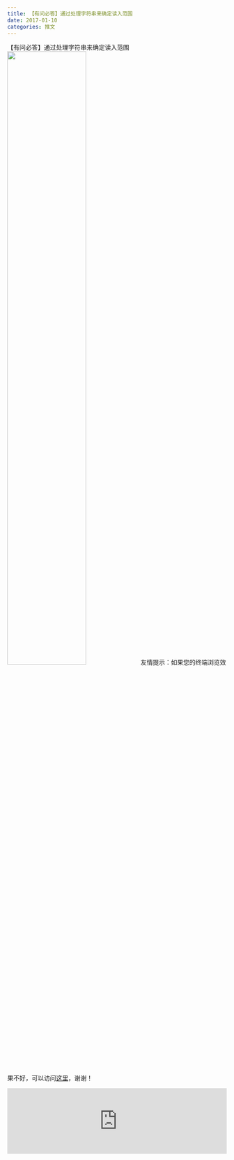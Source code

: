```yaml
---
title: 【有问必答】通过处理字符串来确定读入范围
date: 2017-01-10
categories: 推文
---
```

【有问必答】通过处理字符串来确定读入范围
<img src="http://mmbiz.qpic.cn/mmbiz_png/ACviaWTBFxhZsmWZwpOYDrbPibMDgWrvDXSibic6niciaYxMNyUfzXLqdd1Qyico5uTHGRUqibOus4NQzF5PQc8g0oibG7A/s640?" style="width: 60%; height: auto;"/><!--more-->
友情提示：如果您的终端浏览效果不好，可以访问[这里](https://stata-club.github.io/stata_article/2017-01-10.html)，谢谢！
<iframe src="https://stata-club.github.io/stata_article/2017-01-10.html" id="iframepage" frameborder="0" scrolling="no" marginheight="0" marginwidth="0" width="100%" onLoad="iFrameHeight()"></iframe>
<script type="text/javascript" language="javascript">
function iFrameHeight() {
var ifm= document.getElementById("iframepage");
var subWeb = document.frames ? document.frames["iframepage"].document : ifm.contentDocument;   
if(ifm != null && subWeb != null) {
 ifm.height = subWeb.body.scrollHeight;
} 
} 
</script> 